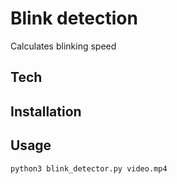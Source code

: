 # Blink detection

Calculates blinking speed

## Tech

## Installation

## Usage
```sh
python3 blink_detector.py video.mp4
```
